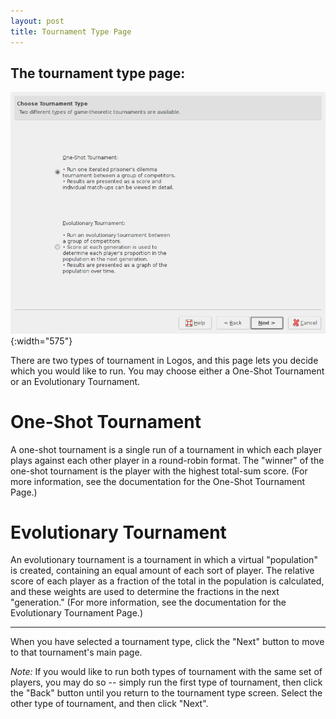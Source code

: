 ```yaml
---
layout: post
title: Tournament Type Page
---
```



  The tournament type page:
 --------------------------------------------------------------
  ![Screenshot](images/typepage.png){:width="575"}


There are two types of tournament in Logos, and this page lets you decide which
you would like to run.  You may choose either a One-Shot Tournament or an 
Evolutionary Tournament.

One-Shot Tournament
===================

A one-shot tournament is a single run of a tournament in which each player plays
against each other player in a round-robin format.  The "winner" of the one-shot
tournament is the player with the highest total-sum score.  (For more
information, see the documentation for the One-Shot Tournament Page.)

Evolutionary Tournament
=======================

An evolutionary tournament is a tournament in which a virtual "population" is
created, containing an equal amount of each sort of player.  The relative score
of each player as a fraction of the total in the population is calculated, and
these weights are used to determine the fractions in the next "generation." (For
more information, see the documentation for the Evolutionary Tournament Page.)

- - -

When you have selected a tournament type, click the "Next" button to move to
that tournament's main page.

*Note:* If you would like to run both types of tournament with the same set of
players, you may do so -- simply run the first type of tournament, then click
the "Back" button until you return to the tournament type screen.  Select the
other type of tournament, and then click "Next".

